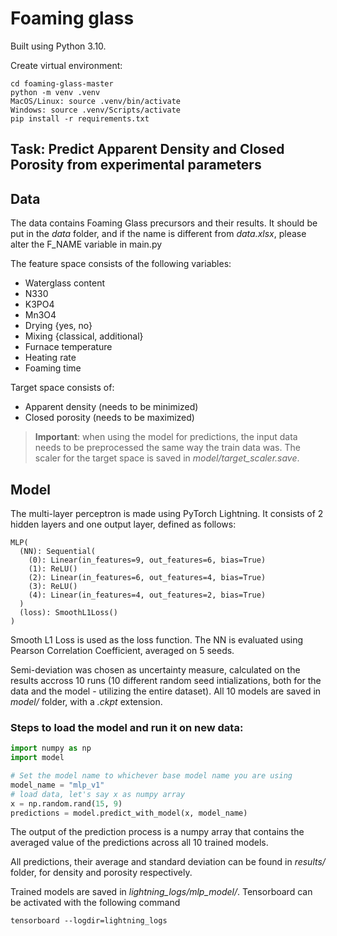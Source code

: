 # Foaming glass

Built using Python 3.10.

Create virtual environment:
```commandline
cd foaming-glass-master
python -m venv .venv
MacOS/Linux: source .venv/bin/activate
Windows: source .venv/Scripts/activate
pip install -r requirements.txt
```

## Task: Predict Apparent Density and Closed Porosity from experimental parameters

## Data
The data contains Foaming Glass precursors and their results. 
It should be put in the _data_ folder, and if the name is different from _data.xlsx_, please alter the F_NAME variable in main.py

The feature space consists of the following variables:
- Waterglass content
- N330
- K3PO4
- Mn3O4
- Drying {yes, no}
- Mixing {classical, additional}
- Furnace temperature
- Heating rate
- Foaming time

Target space consists of:
- Apparent density (needs to be minimized)
- Closed porosity (needs to be maximized)

>**Important**: when using the model for predictions, the input data needs to be preprocessed the same way the train data was. The scaler for the target space is saved in _model/target_scaler.save_.
## Model

The multi-layer perceptron is made using PyTorch Lightning. It consists of 2 hidden layers and one output layer, defined as follows:
``` 
MLP(
  (NN): Sequential(
    (0): Linear(in_features=9, out_features=6, bias=True)
    (1): ReLU()
    (2): Linear(in_features=6, out_features=4, bias=True)
    (3): ReLU()
    (4): Linear(in_features=4, out_features=2, bias=True)
  )
  (loss): SmoothL1Loss()
)
```
Smooth L1 Loss is used as the loss function.
The NN is evaluated using Pearson Correlation Coefficient, 
averaged on 5 seeds.

Semi-deviation was chosen as uncertainty measure, calculated on the results accross 10 runs (10 different random seed intializations, both for the data and the model - utilizing the entire dataset). 
All 10 models are saved in _model/_ folder, with a _.ckpt_ extension.


### Steps to load the model and run it on new data:

```python
import numpy as np
import model

# Set the model name to whichever base model name you are using
model_name = "mlp_v1"
# load data, let's say x as numpy array
x = np.random.rand(15, 9)
predictions = model.predict_with_model(x, model_name)
```
The output of the prediction process is a numpy array that contains the averaged value of the predictions across all 10 trained models.

All predictions, their average and standard deviation can be found in _results/_ folder, for density and porosity respectively.

Trained models are saved in _lightning_logs/mlp_model/_. Tensorboard can be activated with the following command
```commandline
tensorboard --logdir=lightning_logs
```

